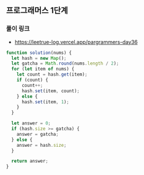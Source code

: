 ## 프로그래머스 1단계

### 풀이 링크

- https://leetrue-log.vercel.app/pargrammers-day36

```javascript
function solution(nums) {
  let hash = new Map();
  let gatcha = Math.round(nums.length / 2);
  for (let item of nums) {
    let count = hash.get(item);
    if (count) {
      count++;
      hash.set(item, count);
    } else {
      hash.set(item, 1);
    }
  }

  let answer = 0;
  if (hash.size >= gatcha) {
    answer = gatcha;
  } else {
    answer = hash.size;
  }

  return answer;
}
```
